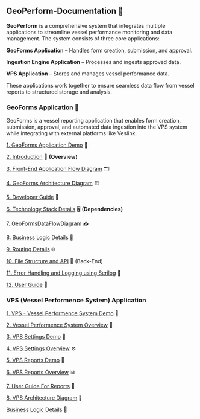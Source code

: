 ## GeoPerform-Documentation 📝

**GeoPerform** is a comprehensive system that integrates multiple applications to streamline vessel performance monitoring and data management. The system consists of three core applications:

**GeoForms Application** – Handles form creation, submission, and approval.

**Ingestion Engine Application** – Processes and ingests approved data.

**VPS Application** – Stores and manages vessel performance data.

These applications work together to ensure seamless data flow from vessel reports to structured storage and analysis.

### GeoForms Application 📖

GeoForms is a vessel reporting application that enables form creation, submission, approval, and automated data ingestion into the VPS system while integrating with external platforms like Veslink.

[1. GeoForms Application Demo](https://drive.google.com/file/d/1dq0FphC4QQVhoHOEQf1dKwHJl8xhzrSu/view) 🎥

[2. Introduction](https://github.com/mariaphilo2024/GeoPerform-Documentation/blob/main/GeoFormsApplication/Introduction.md) 📝
**(Overview)**

[3. Front-End Application Flow Diagram](https://github.com/mariaphilo2024/GeoPerform-Documentation/blob/main/GeoFormsApplication/FrontEndApplicationFlowDiagram.md) 🗂

[4. GeoForms Architecture Diagram](https://github.com/mariaphilo2024/GeoPerform-Documentation/blob/main/GeoFormsApplication/FormsArchitectureDiagram.md) 🏗️

[5. Developer Guide](https://github.com/mariaphilo2024/GeoPerform-Documentation/blob/main/GeoFormsApplication/FormsDeveloperGuide.md) 🚀

[6. Technology Stack Details](https://github.com/mariaphilo2024/GeoPerform-Documentation/blob/main/GeoFormsApplication/TechnologyStackDetails.md) 🖥️
**(Dependencies)**

[7. GeoFormsDataFlowDiagram](https://github.com/mariaphilo2024/GeoPerform-Documentation/blob/main/GeoFormsApplication/FormsDataFlowDiagram.md) 📥

[8. Business Logic Details](https://github.com/mariaphilo2024/GeoPerform-Documentation/blob/main/GeoFormsApplication/BusinessLogicDetails.md) 🔎

[9. Routing Details](https://github.com/mariaphilo2024/GeoPerform-Documentation/blob/main/GeoFormsApplication/FormsRoutingDetails.md) 🌐

[10. File Structure and API](https://github.com/mariaphilo2024/GeoPerform-Documentation/blob/main/GeoFormsApplication/FormsCreateAnApi.md) 📜 (Back-End)

[11. Error Handling and Logging using Serilog](https://github.com/mariaphilo2024/GeoPerform-Documentation/blob/main/GeoFormsApplication/ErrorHandlingAndLoggingSerilog.md) 🚨

[12. User Guide](https://github.com/mariaphilo2024/GeoPerform-Documentation/blob/main/GeoFormsApplication/FormsUserGuide.md) 📘


 
### VPS (Vessel Performence System) Application
[1. VPS - Vessel Performence System Demo](https://drive.google.com/file/d/1zACz5a41WaM2I3IW8sqSRePxp-nfT0u9/view) 🎥

[2. Vessel Performence System Overview](https://github.com/mariaphilo2024/GeoPerform-Documentation/blob/main/VPS/TrackingScreen.md) 📍

[3. VPS Settings Demo](https://drive.google.com/file/d/19xm5nEo3N0Kp9NaM3RzZj65ARK2HbcYv/view?usp=sharing) 🎥

[4. VPS Settings Overview](https://github.com/mariaphilo2024/GeoPerform-Documentation/blob/main/VPS/Settings.md) ⚙️ 

[5. VPS Reports Demo](https://drive.google.com/file/d/1RrMi4ipAjniAhyK02O96IkYwGsiSAi7h/view) 🎥

[6. VPS Reports Overview](https://github.com/mariaphilo2024/GeoPerform-Documentation/blob/main/VPS/Reports.md) 📊

[7. User Guide For Reports](https://github.com/mariaphilo2024/GeoPerform-Documentation/blob/main/VPS/UserGuideForReports.md) 📘 

[8. VPS Architecture Diagram](https://github.com/mariaphilo2024/GeoPerform-Documentation/blob/main/VPS/VPS-Architecture.md) 🚢

[Business Logic Details](https://github.com/mariaphilo2024/GeoPerform-Documentation/blob/main/VPS/VPS-BusinessLogic.md) 🔎
